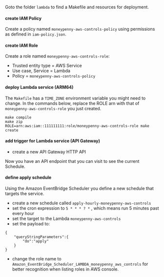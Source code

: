 Goto the folder `lambda` to find a Makefile and resources for deployment.

#### create IAM Policy

Create a policy named `moneypenny-aws-controls-policy` using permissions as defined in `iam-policy.json`.

#### create IAM Role

Create a role named `moneypenny-aws-controls-role`:

- Trusted entity type = AWS Service
- Use case, Service = Lambda
- Policy = `moneypenny-aws-controls-policy`

#### deploy Lambda service (ARM64)

The `Makefile` has a `TIME_ZONE` environment variable you might need to change.
In the commands below, replace the ROLE arn with that of `moneypenny-aws-controls-role` you just created.

```
make compile 
make zip
ROLE=arn:aws:iam::111111111:role/moneypenny-aws-controls-role make create
```

#### add trigger for Lambda service (API Gateway)

- create a new API Gateway HTTP API

Now you have an API endpoint that you can visit to see the current Schedule.

#### define apply schedule

Using the Amazon EventBridge Scheduler you define a new schedule that targets the service.

- create a new schedule called `apply-hourly-moneypenny-aws-controls`
- set the cron expression to `5 * * * ? *` , which means run 5 minutes past every hour
- set the target to the Lambda `moneypenny-aws-controls`
- set the payload to:
```
{
    "queryStringParameters":{
        "do":"apply"
    }
}
```
- change the role name to `Amazon_EventBridge_Scheduler_LAMBDA_moneypenny_aws_controls` for better recognition when listing roles in AWS console.